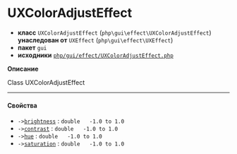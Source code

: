 # UXColorAdjustEffect

- **класс** `UXColorAdjustEffect` (`php\gui\effect\UXColorAdjustEffect`) **унаследован от** `UXEffect` (`php\gui\effect\UXEffect`)
- **пакет** `gui`
- **исходники** [`php/gui/effect/UXColorAdjustEffect.php`](./src/main/resources/JPHP-INF/sdk/php/gui/effect/UXColorAdjustEffect.php)

**Описание**

Class UXColorAdjustEffect

---

#### Свойства

- `->`[`brightness`](#prop-brightness) : `double   -1.0 to 1.0`
- `->`[`contrast`](#prop-contrast) : `double   -1.0 to 1.0`
- `->`[`hue`](#prop-hue) : `double   -1.0 to 1.0`
- `->`[`saturation`](#prop-saturation) : `double   -1.0 to 1.0`